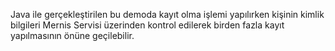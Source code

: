 Java ile gerçekleştirilen bu demoda kayıt olma işlemi yapılırken kişinin kimlik bilgileri Mernis Servisi üzerinden kontrol edilerek birden fazla kayıt yapılmasının önüne geçilebilir.
